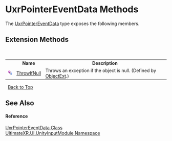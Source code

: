 # UxrPointerEventData Methods
 

The <a href="T_UltimateXR_UI_UnityInputModule_UxrPointerEventData">UxrPointerEventData</a> type exposes the following members.


## Extension Methods
&nbsp;<table><tr><th></th><th>Name</th><th>Description</th></tr><tr><td>![Public Extension Method](media/pubextension.gif "Public Extension Method")</td><td><a href="M_UltimateXR_Extensions_System_ObjectExt_ThrowIfNull">ThrowIfNull</a></td><td>
Throws an exception if the object is null.
 (Defined by <a href="T_UltimateXR_Extensions_System_ObjectExt">ObjectExt</a>.)</td></tr></table>&nbsp;
<a href="#uxrpointereventdata-methods">Back to Top</a>

## See Also


#### Reference
<a href="T_UltimateXR_UI_UnityInputModule_UxrPointerEventData">UxrPointerEventData Class</a><br /><a href="N_UltimateXR_UI_UnityInputModule">UltimateXR.UI.UnityInputModule Namespace</a><br />